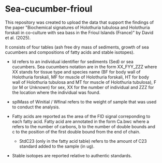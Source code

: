 # Sea-cucumber-frioul

This repository was created to upload the data that support the findings of the paper "Biochemical signatures of Holothuria tubulosa and Holothuria forskali in co-culture with sea bass in the Frioul Islands (France)" by David et al. (2025).

It consists of four tables (ash free dry mass of sediments, growth of sea cucumbers and compositions of fatty acids and stable isotopes).

- Id refers to an individual identifier for sediments (Sed) or sea cucumbers. Sea cucumbers notation are in the form XX_FYY_ZZZ where XX stands for tissue type and species name (BF for body wall of Holothuria forskali, MF for muscle of Holothuria forskali, HT for body wall of Holothuria tubulosa and MT for muscle of Holothuria tubulosa), F (or M or Unknown) for sex, XX for the number of individual and ZZZ for the location where the individual was found.

- splMass of Winitial / Wfinal refers to the weight of sample that was used to conduct the analysis.

- Fatty acids are reported as the area of the FID signal correponding to each fatty acid. Fatty acid are annotated in the form Ca.bwc where a refers to the number of carbons, b to the number of double bounds and c to the position of the first double bound from the end of chain.
    - StdC23 (only in the fatty acid table) refers to the amount of C23 standard added to the sample (in ug).
  
- Stable isotopes are reported relative to authentic standards.
